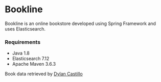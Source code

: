 # Bookline

Bookline is an online bookstore developed using Spring Framework and uses Elasticsearch.

### Requirements
* Java 1.8
* Elasticsearch 7.12
* Apache Maven 3.6.3

Book data retrieved by [Dylan Castillo](https://www.kaggle.com/dylanjcastillo/7k-books-with-metadata)
